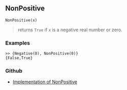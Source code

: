 ## NonPositive

```
NonPositive(x)  
```

> returns `True` if `x` is a negative real number or zero.
	
### Examples
 
```
>> {Negative(0), NonPositive(0)}
{False,True}
```

### Github

* [Implementation of NonPositive](https://github.com/axkr/symja_android_library/blob/master/symja_android_library/matheclipse-core/src/main/java/org/matheclipse/core/builtin/BooleanFunctions.java#L3182) 
